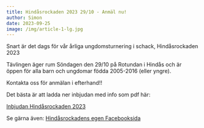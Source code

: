 ```yaml
---
title: Hindåsrockaden 2023 29/10 - Anmäl nu!
author: Simon
date: 2023-09-25
image: /img/article-1-lg.jpg
---
```

Snart är det dags för vår årliga ungdomsturnering i schack, Hindåsrockaden 2023

Tävlingen äger rum Söndagen den 29/10 på Rotundan i Hindås och är öppen för alla barn och ungdomar födda 2005-2016 (eller yngre).

Kontakta oss för anmälan i efterhand!!

Det bästa är att ladda ner inbjudan med info som pdf här:

<a href="#">Inbjudan Hindåsrockaden 2023</a>

Se gärna även: <a href="#">Hindåsrockadens egen Facebooksida</a>
